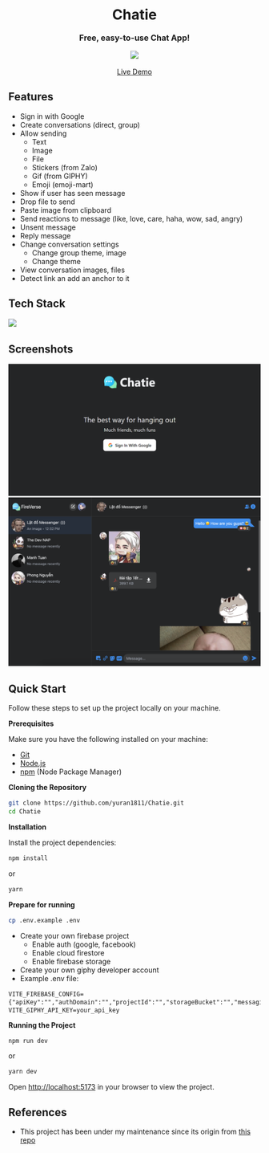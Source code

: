 <h1 align="center">Chatie</h1>
<p align="center" style="font-size:16px"><strong>Free, easy-to-use Chat App!</strong></p>
<p align="center">  
  <img src="https://raw.githubusercontent.com/catppuccin/catppuccin/main/assets/palette/macchiato.png" width="400" />
</p>
<div align="center"><a href="https://chat-app-firebase-pied.vercel.app/" target="_blank">Live Demo</a></div>

## Features

- Sign in with Google
- Create conversations (direct, group)
- Allow sending
  - Text
  - Image
  - File
  - Stickers (from Zalo)
  - Gif (from GIPHY)
  - Emoji (emoji-mart)
- Show if user has seen message
- Drop file to send
- Paste image from clipboard
- Send reactions to message (like, love, care, haha, wow, sad, angry)
- Unsent message
- Reply message
- Change conversation settings
  - Change group theme, image
  - Change theme
- View conversation images, files
- Detect link an add an anchor to it

## Tech Stack

<img src="https://skill-icons-livid.vercel.app/icons?i=firebase,react,ts,tailwind,vite&gap=60" height="36" />

## Screenshots

![](./public/screenshots/signin.png)
![](./public/screenshots/screen1.png)

## Quick Start

Follow these steps to set up the project locally on your machine.

**Prerequisites**

Make sure you have the following installed on your machine:

- [Git](https://git-scm.com/)
- [Node.js](https://nodejs.org/en)
- [npm](https://www.npmjs.com/) (Node Package Manager)

**Cloning the Repository**

```bash
git clone https://github.com/yuran1811/Chatie.git
cd Chatie
```

**Installation**

Install the project dependencies:

```bash
npm install
```

or

```bash
yarn
```

**Prepare for running**

```bash
cp .env.example .env
```

- Create your own firebase project
  - Enable auth (google, facebook)
  - Enable cloud firestore
  - Enable firebase storage
- Create your own giphy developer account
- Example .env file:

```env
VITE_FIREBASE_CONFIG={"apiKey":"","authDomain":"","projectId":"","storageBucket":"","messagingSenderId":"","appId":""}
VITE_GIPHY_API_KEY=your_api_key
```

**Running the Project**

```bash
npm run dev
```

or

```bash
yarn dev
```

Open [http://localhost:5173](http://localhost:5173) in your browser to view the project.

## References

- This project has been under my maintenance since its origin from [this repo](https://github.com/napthedev/fireverse)
